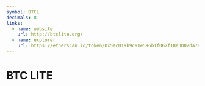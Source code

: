 ```yaml
---
symbol: BTCL
decimals: 8
links:
  - name: website
    url: http://btclite.org/
  - name: explorer
    url: https://etherscan.io/token/0x5acD19b9c91e596b1f062f18e3D02da7eD8D1e50
---
```


# BTC LITE

